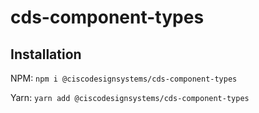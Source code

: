 # cds-component-types

## Installation

NPM: `npm i @ciscodesignsystems/cds-component-types`

Yarn: `yarn add @ciscodesignsystems/cds-component-types`
